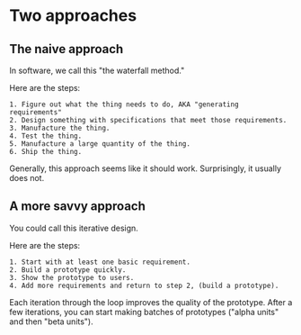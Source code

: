 # Two approaches #

## The naive approach ##

In software, we call this "the waterfall method."

Here are the steps:

    1. Figure out what the thing needs to do, AKA "generating requirements"
    2. Design something with specifications that meet those requirements.
    3. Manufacture the thing.
    4. Test the thing.
    5. Manufacture a large quantity of the thing.
    6. Ship the thing.

Generally, this approach seems like it should work. Surprisingly, it usually does not.

## A more savvy approach ##

You could call this iterative design.

Here are the steps:

    1. Start with at least one basic requirement.
    2. Build a prototype quickly.
    3. Show the prototype to users.
    4. Add more requirements and return to step 2, (build a prototype).
    
Each iteration through the loop improves the quality of the prototype. After a few iterations, you can start making batches of prototypes ("alpha units" and then "beta units").
